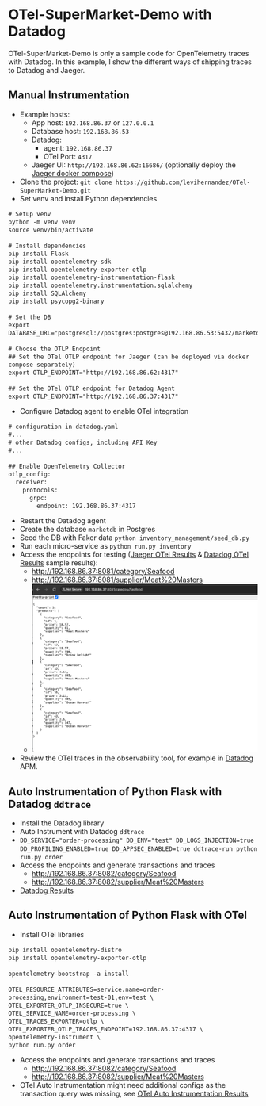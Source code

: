 # OTel-SuperMarket-Demo with Datadog

OTel-SuperMarket-Demo is only a sample code for OpenTelemetry traces with Datadog. In this example, I show the different ways of shipping traces to Datadog and Jaeger.

## Manual Instrumentation

* Example hosts: 
  * App host: `192.168.86.37` or `127.0.0.1`
  * Database host: `192.168.86.53`
  * Datadog:
    * agent: `192.168.86.37`
    * OTel Port: `4317`
  * Jaeger UI: `http://192.168.86.62:16686/` (optionally deploy the [Jaeger docker compose](/jaeger/docker-compose.yaml))
* Clone the project: `git clone https://github.com/levihernandez/OTel-SuperMarket-Demo.git`
* Set venv and install Python dependencies
```commandline
# Setup venv
python -m venv venv
source venv/bin/activate

# Install dependencies
pip install Flask
pip install opentelemetry-sdk
pip install opentelemetry-exporter-otlp
pip install opentelemetry-instrumentation-flask
pip install opentelemetry.instrumentation.sqlalchemy
pip install SQLAlchemy
pip install psycopg2-binary

# Set the DB
export DATABASE_URL="postgresql://postgres:postgres@192.168.86.53:5432/marketdb"

# Choose the OTLP Endpoint
## Set the OTel OTLP endpoint for Jaeger (can be deployed via docker compose separately)
export OTLP_ENDPOINT="http://192.168.86.62:4317"

## Set the OTel OTLP endpoint for Datadog Agent
export OTLP_ENDPOINT="http://192.168.86.37:4317"
```
* Configure Datadog agent to enable OTel integration
```commandline
# configuration in datadog.yaml
#...
# other Datadog configs, including API Key
#...

## Enable OpenTelemetry Collector
otlp_config:
  receiver:
    protocols:
      grpc:
        endpoint: 192.168.86.37:4317
```
* Restart the Datadog agent
* Create the database `marketdb` in Postgres
* Seed the DB with Faker data `python inventory_management/seed_db.py`
* Run each micro-service as `python run.py inventory`
* Access the endpoints for testing ([Jaeger OTel Results](jaeger.md) & [Datadog OTel Results](datadog.md) sample results):
  * http://192.168.86.37:8081/category/Seafood
  * http://192.168.86.37:8081/supplier/Meat%20Masters
  * ![](img/json-payload.png)
* Review the OTel traces in the observability tool, for example in [Datadog](https://app.datadoghq.com/apm/home) APM.

## Auto Instrumentation of Python Flask with Datadog `ddtrace`

* Install the Datadog library
* Auto Instrument with Datadog `ddtrace`
 * `DD_SERVICE="order-processing" DD_ENV="test" DD_LOGS_INJECTION=true DD_PROFILING_ENABLED=true DD_APPSEC_ENABLED=true ddtrace-run python run.py order`
* Access the endpoints and generate transactions and traces
  * http://192.168.86.37:8082/category/Seafood
  * http://192.168.86.37:8082/supplier/Meat%20Masters
* [Datadog Results](datadog-ddtrace.md)

## Auto Instrumentation of Python Flask with OTel

* Install OTel libraries
```commandline
pip install opentelemetry-distro
pip install opentelemetry-exporter-otlp

opentelemetry-bootstrap -a install

OTEL_RESOURCE_ATTRIBUTES=service.name=order-processing,environment=test-01,env=test \
OTEL_EXPORTER_OTLP_INSECURE=true \
OTEL_SERVICE_NAME=order-processing \
OTEL_TRACES_EXPORTER=otlp \
OTEL_EXPORTER_OTLP_TRACES_ENDPOINT=192.168.86.37:4317 \
opentelemetry-instrument \
python run.py order

```
* Access the endpoints and generate transactions and traces
  * http://192.168.86.37:8082/category/Seafood
  * http://192.168.86.37:8082/supplier/Meat%20Masters
* OTel Auto Instrumentation might need additional configs as the transaction query was missing, see [OTel Auto Instrumentation Results](otel-auto-instrumentation.md)
